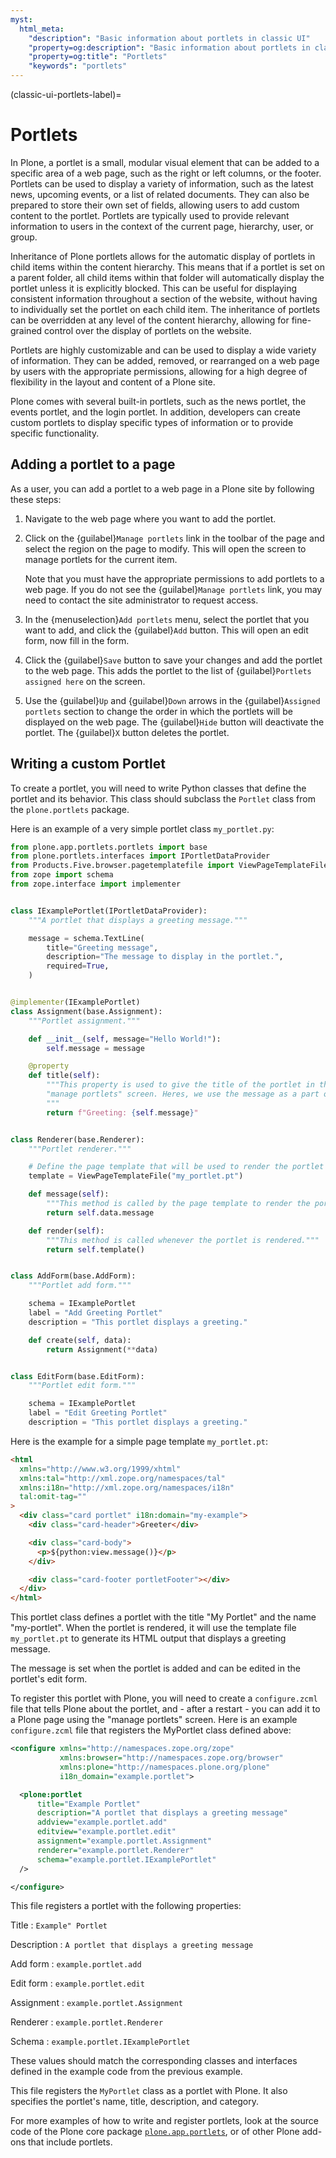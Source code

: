 ```yaml
---
myst:
  html_meta:
    "description": "Basic information about portlets in classic UI"
    "property=og:description": "Basic information about portlets in classic UI"
    "property=og:title": "Portlets"
    "keywords": "portlets"
---
```


(classic-ui-portlets-label)=

# Portlets

In Plone, a portlet is a small, modular visual element that can be added to a specific area of a web page, such as the right or left columns, or the footer.
Portlets can be used to display a variety of information, such as the latest news, upcoming events, or a list of related documents.
They can also be prepared to store their own set of fields, allowing users to add custom content to the portlet.
Portlets are typically used to provide relevant information to users in the context of the current page, hierarchy, user, or group.

Inheritance of Plone portlets allows for the automatic display of portlets in child items within the content hierarchy.
This means that if a portlet is set on a parent folder, all child items within that folder will automatically display the portlet unless it is explicitly blocked.
This can be useful for displaying consistent information throughout a section of the website, without having to individually set the portlet on each child item.
The inheritance of portlets can be overridden at any level of the content hierarchy, allowing for fine-grained control over the display of portlets on the website.

Portlets are highly customizable and can be used to display a wide variety of information.
They can be added, removed, or rearranged on a web page by users with the appropriate permissions, allowing for a high degree of flexibility in the layout and content of a Plone site.

Plone comes with several built-in portlets, such as the news portlet, the events portlet, and the login portlet.
In addition, developers can create custom portlets to display specific types of information or to provide specific functionality.

## Adding a portlet to a page

As a user, you can add a portlet to a web page in a Plone site by following these steps:

1. Navigate to the web page where you want to add the portlet.

2. Click on the {guilabel}`Manage portlets` link in the toolbar of the page and select the region on the page to modify.
   This will open the screen to manage portlets for the current item.

   Note that you must have the appropriate permissions to add portlets to a web page.
   If you do not see the {guilabel}`Manage portlets` link, you may need to contact the site administrator to request access.

3. In the {menuselection}`Add portlets` menu, select the portlet that you want to add, and click the {guilabel}`Add` button.
  This will open an edit form, now fill in the form.

4. Click the {guilabel}`Save` button to save your changes and add the portlet to the web page.
   This adds the portlet to the list of {guilabel}`Portlets assigned here` on the screen.

5. Use the {guilabel}`Up` and {guilabel}`Down` arrows in the {guilabel}`Assigned portlets` section to change the order in which the portlets will be displayed on the web page.
   The {guilabel}`Hide` button will deactivate the portlet.
   The {guilabel}`X` button deletes the portlet.


## Writing a custom Portlet

To create a portlet, you will need to write Python classes that define the portlet and its behavior.
This class should subclass the `Portlet` class from the `plone.portlets` package.

Here is an example of a very simple portlet class ``my_portlet.py``:

```python
from plone.app.portlets.portlets import base
from plone.portlets.interfaces import IPortletDataProvider
from Products.Five.browser.pagetemplatefile import ViewPageTemplateFile
from zope import schema
from zope.interface import implementer


class IExamplePortlet(IPortletDataProvider):
    """A portlet that displays a greeting message."""

    message = schema.TextLine(
        title="Greeting message",
        description="The message to display in the portlet.",
        required=True,
    )


@implementer(IExamplePortlet)
class Assignment(base.Assignment):
    """Portlet assignment."""

    def __init__(self, message="Hello World!"):
        self.message = message

    @property
    def title(self):
        """This property is used to give the title of the portlet in the
        "manage portlets" screen. Heres, we use the message as a part of the title.
        """
        return f"Greeting: {self.message}"


class Renderer(base.Renderer):
    """Portlet renderer."""

    # Define the page template that will be used to render the portlet
    template = ViewPageTemplateFile("my_portlet.pt")

    def message(self):
        """This method is called by the page template to render the portlet."""
        return self.data.message

    def render(self):
        """This method is called whenever the portlet is rendered."""
        return self.template()


class AddForm(base.AddForm):
    """Portlet add form."""

    schema = IExamplePortlet
    label = "Add Greeting Portlet"
    description = "This portlet displays a greeting."

    def create(self, data):
        return Assignment(**data)


class EditForm(base.EditForm):
    """Portlet edit form."""

    schema = IExamplePortlet
    label = "Edit Greeting Portlet"
    description = "This portlet displays a greeting."

```

Here is the example for a simple page template ``my_portlet.pt``:

```HTML
<html
  xmlns="http://www.w3.org/1999/xhtml"
  xmlns:tal="http://xml.zope.org/namespaces/tal"
  xmlns:i18n="http://xml.zope.org/namespaces/i18n"
  tal:omit-tag=""
>
  <div class="card portlet" i18n:domain="my-example">
    <div class="card-header">Greeter</div>

    <div class="card-body">
      <p>${python:view.message()}</p>
    </div>

    <div class="card-footer portletFooter"></div>
  </div>
</html>
```

This portlet class defines a portlet with the title "My Portlet" and the name "my-portlet". When the portlet is rendered, it will use the template file `my_portlet.pt` to generate its HTML output that displays a greeting message.

The message is set when the portlet is added and can be edited in the portlet's edit form.

To register this portlet with Plone, you will need to create a ``configure.zcml`` file that tells Plone about the portlet, and - after a restart - you can add it to a Plone page using the "manage portlets" screen.
Here is an example ``configure.zcml`` file that registers the MyPortlet class defined above:

```xml
<configure xmlns="http://namespaces.zope.org/zope"
           xmlns:browser="http://namespaces.zope.org/browser"
           xmlns:plone="http://namespaces.plone.org/plone"
           i18n_domain="example.portlet">

  <plone:portlet
      title="Example Portlet"
      description="A portlet that displays a greeting message"
      addview="example.portlet.add"
      editview="example.portlet.edit"
      assignment="example.portlet.Assignment"
      renderer="example.portlet.Renderer"
      schema="example.portlet.IExamplePortlet"
  />

</configure>
```

This file registers a portlet with the following properties:

Title
: `Example" Portlet`

Description
: `A portlet that displays a greeting message`

Add form
: `example.portlet.add`

Edit form
: `example.portlet.edit`

Assignment
: `example.portlet.Assignment`

Renderer
: `example.portlet.Renderer`

Schema
: `example.portlet.IExamplePortlet`

These values should match the corresponding classes and interfaces defined in the example code from the previous example.

This file registers the `MyPortlet` class as a portlet with Plone. It also specifies the portlet's name, title, description, and category.

For more examples of how to write and register portlets, look at the source code of the Plone core package [`plone.app.portlets`](https://github.com/plone/plone.app.portlets), or of other Plone add-ons that include portlets.

